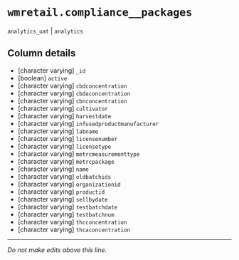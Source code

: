 # `wmretail.compliance__packages`
`analytics_uat` | `analytics`

## Column details
* [character varying] `_id`
* [boolean]   `active`
* [character varying] `cbdconcentration`
* [character varying] `cbdaconcentration`
* [character varying] `cbnconcentration`
* [character varying] `cultivator`
* [character varying] `harvestdate`
* [character varying] `infusedproductmanufacturer`
* [character varying] `labname`
* [character varying] `licensenumber`
* [character varying] `licensetype`
* [character varying] `metrcmeasurementtype`
* [character varying] `metrcpackage`
* [character varying] `name`
* [character varying] `oldbatchids`
* [character varying] `organizationid`
* [character varying] `productid`
* [character varying] `sellbydate`
* [character varying] `testbatchdate`
* [character varying] `testbatchnum`
* [character varying] `thcconcentration`
* [character varying] `thcaconcentration`

-------------------------------------------------------------------------------
*Do not make edits above this line.*
